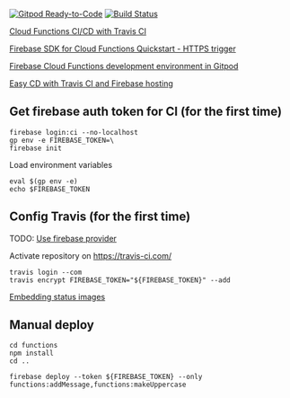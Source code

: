 [![Gitpod Ready-to-Code](https://img.shields.io/badge/Gitpod-Ready--to--Code-blue?logo=gitpod)](https://gitpod.io/#https://github.com/laseryuan/tutorial-hub/tree/travis-gcloud-firebase-functions-test-realtime-database-message) 
[![Build Status](https://travis-ci.com/laseryuan/tutorial-hub.svg?branch=travis-gcloud-firebase-functions-test-realtime-database-message)](https://travis-ci.com/laseryuan/tutorial-hub)

[Cloud Functions CI/CD with Travis CI](https://medium.com/@diogopires_55864/cloud-functions-ci-cd-with-travis-ci-107415f692fb)

[Firebase SDK for Cloud Functions Quickstart - HTTPS trigger](https://github.com/firebase/functions-samples/tree/master/quickstarts/time-server)

[Firebase Cloud Functions development environment in Gitpod](https://somegeeky.website/2020/05/12/firebase-cloud-functions-environment-in-gitpod/)

[Easy CD with Travis CI and Firebase hosting](https://dev.to/toureh/easy-cd-with-travis-ci-and-firebase-hosting-4p62)

## Get firebase auth token for CI (for the first time)
```
firebase login:ci --no-localhost
gp env -e FIREBASE_TOKEN=\
firebase init
```

Load environment variables
```
eval $(gp env -e)
echo $FIREBASE_TOKEN
```

## Config Travis (for the first time)
TODO: [Use firebase provider](https://github.com/travis-ci/dpl/issues/1212)

Activate repository on https://travis-ci.com/
```
travis login --com
travis encrypt FIREBASE_TOKEN="${FIREBASE_TOKEN}" --add
```

[Embedding status images](https://docs.travis-ci.com/user/status-images/)

## Manual deploy
```
cd functions
npm install
cd ..

firebase deploy --token ${FIREBASE_TOKEN} --only functions:addMessage,functions:makeUppercase
```
